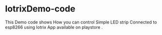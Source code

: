 # IotrixDemo-code
This Demo code  shows How you can control  Simple LED strip Connected to esp8266 using  Iotrix App available on playstore .
